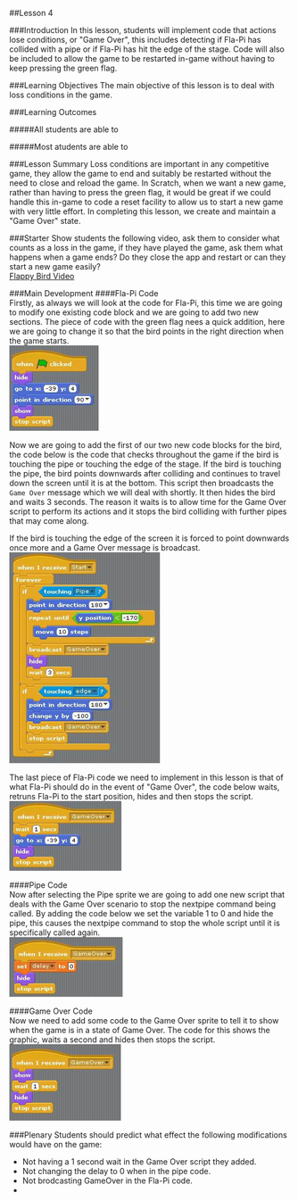 ##Lesson 4

###Introduction
In this lesson, students will implement code that actions lose conditions, or "Game Over", this includes detecting if Fla-Pi has collided with a pipe or if Fla-Pi has hit the edge of the stage. Code will also be included to allow the game to be restarted in-game without having to keep pressing the green flag.

###Learning Objectives
The main objective of this lesson is to deal with loss conditions in the game.

###Learning Outcomes

#####All students are able to

#####Most atudents are able to


###Lesson Summary
Loss conditions are important in any competitive game, they allow the game to end and suitably be restarted without the need to close and reload the game. In Scratch, when we want a new game, rather than having to press the green flag, it would be great if we could handle this in-game to code a reset facility to allow us to start a new game with very little effort. In completing this lesson, we create and maintain a "Game Over" state.

###Starter
Show students the following video, ask them to consider what counts as a loss in the game, if they have played the game, ask them what happens when a game ends? Do they close the app and restart or can they start a new game easily?  
[Flappy Bird Video](https://www.dropbox.com/s/bvcj17e3o8qunm9/Flappy%20Lesson%204%20Starter.mp4)  
  
###Main Development
####Fla-Pi Code  
Firstly, as always we will look at the code for Fla-Pi, this time we are going to modify one existing code block and we are going to add two new sections. The piece of code with the green flag nees a quick addition, here we are going to change it so that the bird points in the right direction when the game starts.  
![Fla-Pi Direction](https://github.com/AllenHeard/Fla-Pi-Bird/blob/master/Code%20Blocks%20by%20Lesson/4%20Lose%20Conditions/4.2%20Bird%20Code.jpg?raw=true)  
  
Now we are going to add the first of our two new code blocks for the bird, the code below is the code that checks throughout the game if the bird is touching the pipe or touching the edge of the stage. If the bird is touching the pipe, the bird points downwards after colliding and continues to travel down the screen until it is at the bottom. This script then broadcasts the ```Game Over``` message which we will deal with shortly. It then hides the bird and waits 3 seconds. The reason it waits is to allow time for the Game Over script to perform its actions and it stops the bird colliding with further pipes that may come along.  

If the bird is touching the edge of the screen it is forced to point downwards once more and a Game Over message is broadcast.  
![Collision Detection](https://github.com/AllenHeard/Fla-Pi-Bird/blob/master/Code%20Blocks%20by%20Lesson/4%20Lose%20Conditions/4.1%20Bird%20Code.jpg?raw=true)  
  
The last piece of Fla-Pi code we need to implement in this lesson is that of what Fla-Pi should do in the event of "Game Over", the code below waits, retruns Fla-Pi to the start position, hides and then stops the script.  
![Fla-Pi Game Over](https://github.com/AllenHeard/Fla-Pi-Bird/blob/master/Code%20Blocks%20by%20Lesson/4%20Lose%20Conditions/4.3%20Bird%20Code.jpg?raw=true)  
  
####Pipe Code  
Now after selecting the Pipe sprite we are going to add one new script that deals with the Game Over scenario to stop the nextpipe command being called. By adding the code below we set the variable 1 to 0 and hide the pipe, this causes the nextpipe command to stop the whole script until it is specifically called again.  
![Pipe Game Over](https://github.com/AllenHeard/Fla-Pi-Bird/blob/master/Code%20Blocks%20by%20Lesson/4%20Lose%20Conditions/4.1%20Pipe%20Code.jpg?raw=true)  
  
####Game Over Code  
Now we need to add some code to the Game Over sprite to tell it to show when the game is in a state of Game Over. The code for this shows the graphic, waits a second and hides then stops the script.  
![Game Over Code](https://github.com/AllenHeard/Fla-Pi-Bird/blob/master/Code%20Blocks%20by%20Lesson/4%20Lose%20Conditions/4.1%20Game%20Over.jpg?raw=true)  
  
###Plenary
Students should predict what effect the following modifications would have on the game:  
* Not having a 1 second wait in the Game Over script they added.
* Not changing the delay to 0 when in the pipe code.
* Not brodcasting GameOver in the Fla-Pi code.  
* 
